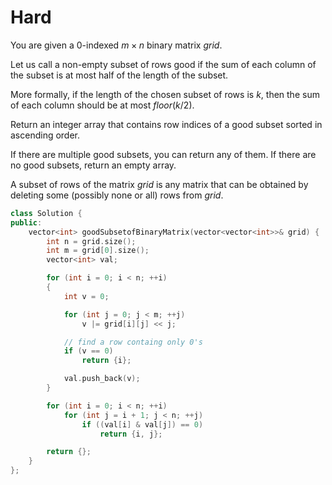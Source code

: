 # Hard

You are given a 0-indexed $m \times n$ binary matrix $grid$.

Let us call a non-empty subset of rows good if the sum of each column of the subset is at most half of the length of the subset.

More formally, if the length of the chosen subset of rows is $k$, then the sum of each column should be at most $floor(k / 2)$.

Return an integer array that contains row indices of a good subset sorted in ascending order.

If there are multiple good subsets, you can return any of them. If there are no good subsets, return an empty array.

A subset of rows of the matrix $grid$ is any matrix that can be obtained by deleting some (possibly none or all) rows from $grid$.

```cpp
class Solution {
public:
    vector<int> goodSubsetofBinaryMatrix(vector<vector<int>>& grid) {
        int n = grid.size();
        int m = grid[0].size();
        vector<int> val;

        for (int i = 0; i < n; ++i)
        {
            int v = 0;

            for (int j = 0; j < m; ++j)
                v |= grid[i][j] << j;

            // find a row containg only 0's
            if (v == 0)
                return {i};

            val.push_back(v);
        }

        for (int i = 0; i < n; ++i)
            for (int j = i + 1; j < n; ++j)
                if ((val[i] & val[j]) == 0)
                    return {i, j};

        return {};
    }
};
```

